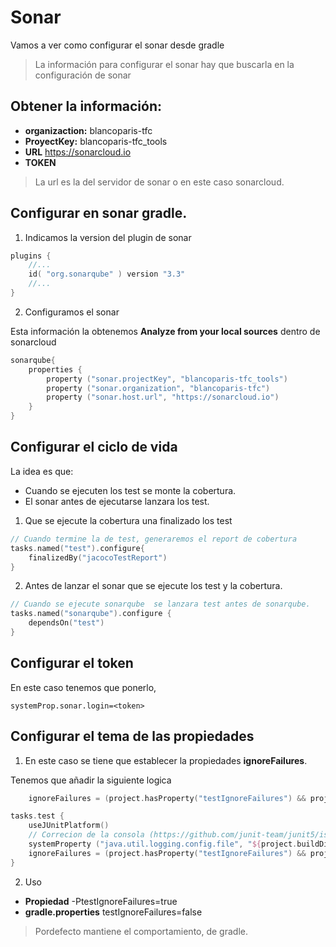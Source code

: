 # Sonar

Vamos a ver como configurar el sonar desde gradle

> La información para configurar el sonar hay que buscarla en la configuración de sonar

## Obtener la información:

* **organizaction:** blancoparis-tfc
* **ProyectKey:** blancoparis-tfc_tools
* **URL** https://sonarcloud.io
* **TOKEN** 

> La url es la del servidor de sonar o en este caso sonarcloud.

## Configurar en sonar gradle.

1. Indicamos la version del plugin de sonar

```kotlin
plugins {
    //...
	id( "org.sonarqube" ) version "3.3"
    //...
}
```

2. Configuramos el sonar

Esta información la obtenemos **Analyze from your local sources** dentro de sonarcloud

``` kotlin
sonarqube{
	properties {
		property ("sonar.projectKey", "blancoparis-tfc_tools")
		property ("sonar.organization", "blancoparis-tfc")
		property ("sonar.host.url", "https://sonarcloud.io")
	}
} 
```

## Configurar el ciclo de vida

La idea es que:
- Cuando se ejecuten los test se monte la cobertura.
- El sonar antes de ejecutarse lanzara los test.

1. Que se ejecute la cobertura una finalizado los test
```kotlin
// Cuando termine la de test, generaremos el report de cobertura
tasks.named("test").configure{
	finalizedBy("jacocoTestReport")
}
```
2. Antes de lanzar el sonar que se ejecute los test y la cobertura.

```kotlin
// Cuando se ejecute sonarqube  se lanzara test antes de sonarqube.
tasks.named("sonarqube").configure {
	dependsOn("test")
}
```

## Configurar el token

En este caso tenemos que ponerlo,  

```properties
systemProp.sonar.login=<token>
```

## Configurar el tema de las propiedades


1. En este caso se tiene que establecer la propiedades **ignoreFailures**.

Tenemos que añadir la siguiente logica 

```kotlin
    ignoreFailures = (project.hasProperty("testIgnoreFailures") && project.property("testIgnoreFailures")=="true")
```

```kotlin
tasks.test {
    useJUnitPlatform()
    // Correcion de la consola (https://github.com/junit-team/junit5/issues/1774)
    systemProperty ("java.util.logging.config.file", "${project.buildDir}/resources/test/logging-test.properties")
    ignoreFailures = (project.hasProperty("testIgnoreFailures") && project.property("testIgnoreFailures")=="true")
}
```

2. Uso
* **Propiedad** -PtestIgnoreFailures=true
* **gradle.properties**  testIgnoreFailures=false

> Pordefecto mantiene el comportamiento, de gradle.